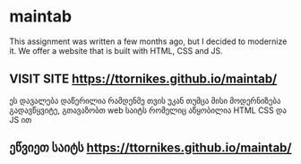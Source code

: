 # maintab
This assignment was written a few months ago, but I decided to modernize it. We offer a website that is built with HTML, CSS and JS.
## VISIT SITE https://ttornikes.github.io/maintab/
ეს დავალება დაწერილია რამდენმე თვის უკან თუმცა მისი მოდერნიზება გადავწყვიტე, გთავაზობთ web საიტს   რომელიც აწყობილია HTML CSS და JS ით 
## ეწვიეთ საიტს https://ttornikes.github.io/maintab/
